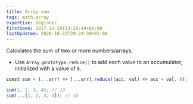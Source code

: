 ```yaml
---
title: Array sum
tags: math,array
expertise: beginner
firstSeen: 2017-12-29T13:29:49+02:00
lastUpdated: 2020-10-22T20:24:30+03:00
---
```


Calculates the sum of two or more numbers/arrays.

- Use `Array.prototype.reduce()` to add each value to an accumulator, initialized with a value of `0`.

```js
const sum = (...arr) => [...arr].reduce((acc, val) => acc + val, 0);
```

```js
sum(1, 2, 3, 4); // 10
sum(...[1, 2, 3, 4]); // 10
```
